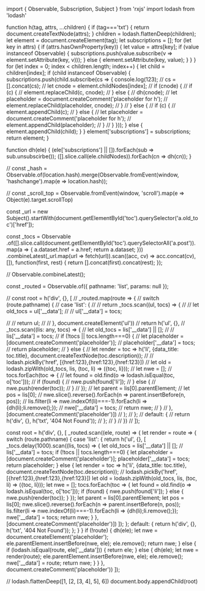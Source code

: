 import { Observable, Subscription, Subject } from 'rxjs'
import lodash from 'lodash'

function h(tag, attrs, ...children) {
  if (tag==='txt') {
    return document.createTextNode(attrs);
  }
  children = lodash.flattenDeep(children);
  let element = document.createElement(tag);
  let subscriptions = [];
  for (let key in attrs) {
    if (attrs.hasOwnProperty(key)) {
      let value = attrs[key];
      if (value instanceof Observable) {
        subscriptions.push(value.subscribe(v => element.setAttribute(key, v)));
      } else {
        element.setAttribute(key, value);
      }
    }
  }
  for (let index = 0; index < children.length; index++) {
    let child = children[index];
    if (child instanceof Observable) {
      subscriptions.push(child.subscribe(cs => {
        console.log(123);
        // cs = [].concat(cs);
        // let cnode = element.childNodes[index];
        // if (cnode) {
        //   if (c) {
        //     element.replaceChild(c, cnode);
        //   } else {
        //     dh(cnode);
        //     let placeholder = document.createComment('placeholder for h');
        //     element.replaceChild(placeholder, cnode);
        //   }
        // } else {
        //   if (c) {
        //     element.appendChild(c);
        //   } else {
        //     let placeholder = document.createComment('placeholder for h');
        //     element.appendChild(placeholder);
        //   }
        // }
      }));
    } else {
      element.appendChild(child);
    }
  }
  element['subscriptions'] = subscriptions;
  return element;
}

function dh(ele) {
  (ele['subscriptions'] || []).forEach(sub => sub.unsubscirbe());
  ([].slice.call(ele.childNodes)).forEach(cn => dh(cn));
}

// const _hash = Observable.of(location.hash).merge(Observable.fromEvent(window, 'hashchange').map(e => location.hash));

// const _scroll_top = Observable.fromEvent(window, 'scroll').map(e => Object(e).target.scrollTop)

const _url = new Subject().startWith(document.getElementById('toc').querySelector('a.old_toc')['href']);

const _tocs = Observable
  .of([].slice.call(document.getElementById('toc').querySelectorAll('a.post')).map(a => {
    a.dataset.href = a.href;
    return a.dataset;
  }))
  .combineLatest(_url.map(url => fetch(url)).scan((acc, cv) => acc.concat(cv), []), function(first, rest) {
    return [].concat(first).concat(rest);
  });

// Observable.combineLatest();

const _routed = Observable.of({ pathname: 'list', params: null });

// const root = h('div', {}, [
//   _routed.map(route => {
//     switch (route.pathname) {
//       case 'list': {
//         // return _tocs.scan((ul, tocs) => {
//         //   let old_tocs = ul['__data'];
//         //   ul['__data'] = tocs;

//         //   return ul;
//         // }, document.createElement('ul'))
//         return h('ul', {},
//           _tocs.scan((lis: any, tocs) => {
//             let old_tocs = lis['__data'] || [];
//             // lis['__data'] = tocs;
//             if (!tocs || tocs.length===0) {
//               let placeholder = [document.createComment('placeholder')];
//               placeholder['__data'] = tocs;
//               return placeholder;
//             } else {
//               let render = toc => h('li', {data_title: toc.title}, document.createTextNode(toc.description));
//               // lodash.pickBy('href', [{href:123},{href:123},{href:123}])
//               let old = lodash.zipWith(old_tocs, lis, (toc, li) => ({toc, li}));
//               let nwe = [];
//               tocs.forEach(toc => {
//                 let found = old.find(o => lodash.isEqual(toc, o['toc']));
//                 if (found) {
//                   nwe.push(found['li']);
//                 } else {
//                   nwe.push(render(toc));
//                 }
//               });
//               let parent = lis[0].parentElement;
//               let pos = lis[0];
//               nwe.slice().reverse().forEach(n => parent.insertBefore(n, pos));
//               lis.filter(li => nwe.indexOf(li)===-1).forEach(li => {dh(li);li.remove();});
//               nwe['__data'] = tocs;
//               return nwe;
//             }
//           }, [document.createComment('placeholder')])
//         );
//       };
//       default: {
//         return h('div', {}, h('txt', '404 Not Found'));
//       };
//     }
//   })
// ]);

const root = h('div', {}, [
  _routed.scan((ele, route) => {
    let render = route => {
      switch (route.pathname) {
        case 'list': {
          return h('ul', {}, [
            _tocs.delay(1000).scan((lis, tocs) => {
              let old_tocs = lis['__data'] || [];
              // lis['__data'] = tocs;
              if (!tocs || tocs.length===0) {
                let placeholder = [document.createComment('placeholder')];
                placeholder['__data'] = tocs;
                return placeholder;
              } else {
                let render = toc => h('li', {data_title: toc.title}, document.createTextNode(toc.description));
                // lodash.pickBy('href', [{href:123},{href:123},{href:123}])
                let old = lodash.zipWith(old_tocs, lis, (toc, li) => ({toc, li}));
                let nwe = [];
                tocs.forEach(toc => {
                  let found = old.find(o => lodash.isEqual(toc, o['toc']));
                  if (found) {
                    nwe.push(found['li']);
                  } else {
                    nwe.push(render(toc));
                  }
                });
                let parent = lis[0].parentElement;
                let pos = lis[0];
                nwe.slice().reverse().forEach(n => parent.insertBefore(n, pos));
                lis.filter(li => nwe.indexOf(li)===-1).forEach(li => {dh(li);li.remove();});
                nwe['__data'] = tocs;
                return nwe;
              }
            }, [document.createComment('placeholder')])
          ]);
        };
        default: {
          return h('div', {}, h('txt', '404 Not Found'));
        };
      }
    }
    if (!route) {
      dh(ele);
      let nwe = document.createElement('placeholder');
      ele.parentElement.insertBefore(nwe, ele);
      ele.remove();
      return nwe;
    } else {
      if (lodash.isEqual(route, ele['__data'])) {
        return ele;
      } else {
        dh(ele);
        let nwe = render(route);
        ele.parentElement.insertBefore(nwe, ele);
        ele.remove();
        nwe['__data'] = route;
        return nwe;
      }
    }
  }, document.createComment('placeholder'))
]);

// lodash.flattenDeep([1, [2, [3, 4], 5], 6])
document.body.appendChild(root)